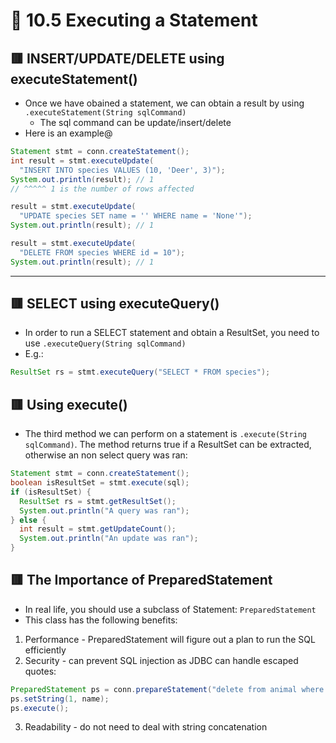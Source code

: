 <link href="../../styles.css" rel="stylesheet"></link>

# 🧠 10.5 Executing a Statement

## 🟥 INSERT/UPDATE/DELETE using executeStatement()
* Once we have obained a statement, we can obtain a result by using `.executeStatement(String sqlCommand)`
  * The sql command can be update/insert/delete
* Here is an example@
```java
Statement stmt = conn.createStatement();
int result = stmt.executeUpdate(
  "INSERT INTO species VALUES (10, 'Deer', 3)");
System.out.println(result); // 1
// ^^^^^ 1 is the number of rows affected

result = stmt.executeUpdate(
  "UPDATE species SET name = '' WHERE name = 'None'");
System.out.println(result); // 1

result = stmt.executeUpdate(
  "DELETE FROM species WHERE id = 10");
System.out.println(result); // 1
```
<hr>

## 🟥 SELECT using executeQuery()
* In order to run a SELECT statement and obtain a ResultSet, you need to use `.executeQuery(String sqlCommand)`
* E.g.:
```java
ResultSet rs = stmt.executeQuery("SELECT * FROM species");
```

## 🟥 Using execute()
* The third method we can perform on a statement is `.execute(String sqlCommand)`. The method returns true if a ResultSet can be extracted, otherwise an non select query was ran:
```java
Statement stmt = conn.createStatement();
boolean isResultSet = stmt.execute(sql);
if (isResultSet) {
  ResultSet rs = stmt.getResultSet();
  System.out.println("A query was ran");
} else {
  int result = stmt.getUpdateCount();
  System.out.println("An update was ran");
}

```

## 🟥 The Importance of PreparedStatement
* In real life, you should use a subclass of Statement: `PreparedStatement`
* This class has the following benefits:
1. Performance - PreparedStatement will figure out a plan to run the SQL efficiently
2. Security - can prevent SQL injection as JDBC can handle escaped quotes:
```java
PreparedStatement ps = conn.prepareStatement("delete from animal where name=?");
ps.setString(1, name);
ps.execute();
```
3. Readability - do not need to deal with string concatenation
